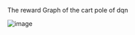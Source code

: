 The reward Graph of the cart pole of dqn

![image](https://github.com/user-attachments/assets/ad15d09e-d97a-42af-b205-4bf58d5510c9)
